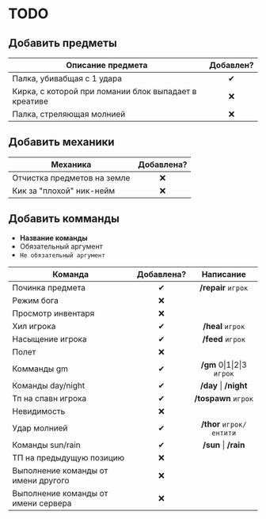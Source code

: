# TODO
## Добавить предметы
| Описание предмета | Добавлен? |
|----------------|:---------:|
|Палка, убивабщая с 1 удара|✔|
|Кирка, с которой при ломании блок выпадает в креативе|❌|
|Палка, стреляющая молнией|❌|
## Добавить механики
| Механика | Добавлена? |
|----------------|:---------:|
|Отчистка предметов на земле|❌|
|Кик за "плохой" ник-нейм|❌|
## Добавить комманды
 * **Название команды**
 * Обязательный аргумент
 * `Не обязательный аргумент`

| Команда | Добавлена? | Написание |
|----------------|:---------:|:---------:|
|Починка предмета |✔| **/repair** `игрок` |
|Режим бога |❌||
|Просмотр инвентаря |❌||
|Хил игрока|✔| **/heal** `игрок` |
|Насыщение игрока|✔| **/feed** `игрок` |
|Полет|❌||
|Комманды gm|✔| **/gm** 0&#124;1&#124;2&#124;3 `игрок` |
|Команды day/night|✔| **/day** &#124; **/night** |
|Тп на спавн игрока|✔| **/tospawn** `игрок` |
|Невидимость|❌||
|Удар молнией|✔| **/thor** `игрок/ентити` |
|Команды sun/rain|✔| **/sun** &#124; **/rain** |
|ТП на предыдущую позицию|❌||
|Выполнение команды от имени другого|❌||
|Выполнение команды от имени сервера|❌||
